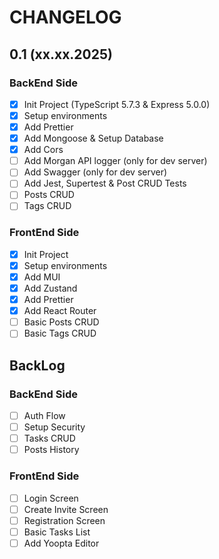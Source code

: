 # CHANGELOG

## 0.1 (xx.xx.2025)

### BackEnd Side

- [x] Init Project (TypeScript 5.7.3 & Express 5.0.0)
- [x] Setup environments
- [x] Add Prettier
- [x] Add Mongoose & Setup Database
- [x] Add Cors
- [ ] Add Morgan API logger (only for dev server)
- [ ] Add Swagger (only for dev server)
- [ ] Add Jest, Supertest & Post CRUD Tests
- [ ] Posts CRUD
- [ ] Tags CRUD

### FrontEnd Side

- [x] Init Project
- [x] Setup environments
- [x] Add MUI
- [x] Add Zustand
- [x] Add Prettier
- [x] Add React Router
- [ ] Basic Posts CRUD
- [ ] Basic Tags CRUD

## BackLog

### BackEnd Side

- [ ] Auth Flow
- [ ] Setup Security
- [ ] Tasks CRUD
- [ ] Posts History

### FrontEnd Side

- [ ] Login Screen
- [ ] Create Invite Screen
- [ ] Registration Screen
- [ ] Basic Tasks List
- [ ] Add Yoopta Editor
